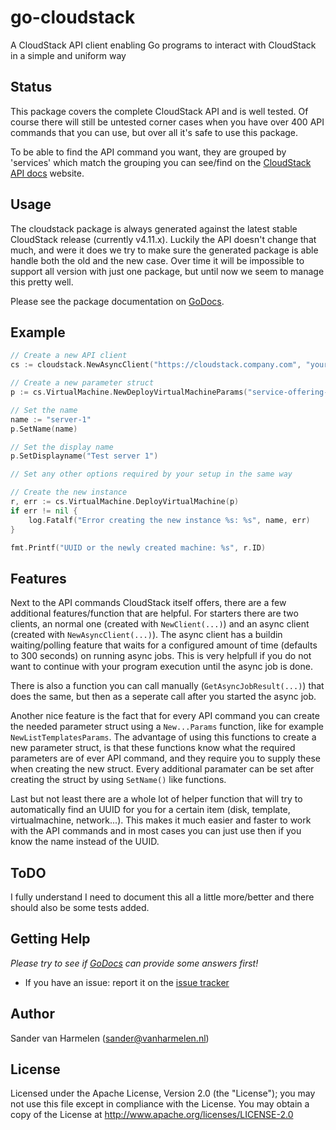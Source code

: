 go-cloudstack
=============
A CloudStack API client enabling Go programs to interact with CloudStack in a simple and uniform way

## Status

This package covers the complete CloudStack API and is well tested. Of course there will still be untested corner cases when you have over 400 API commands that you can use, but over all it's safe to use this package.

To be able to find the API command you want, they are grouped by 'services' which match the grouping you can see/find on the [CloudStack API docs](http://cloudstack.apache.org/docs/api/apidocs-4.11/TOC_Root_Admin.html) website.

## Usage

The cloudstack package is always generated against the latest stable CloudStack release (currently v4.11.x). Luckily the API doesn't change that much, and were it does we try to make sure the generated package is able handle both the old and the new case. Over time it will be impossible to support all version with just one package, but until now we seem to manage this pretty well.

Please see the package documentation on [GoDocs](http://godoc.org/github.com/xanzy/go-cloudstack/cloudstack).

## Example

```go
// Create a new API client
cs := cloudstack.NewAsyncClient("https://cloudstack.company.com", "your-api-key", "your-api-secret", false)

// Create a new parameter struct
p := cs.VirtualMachine.NewDeployVirtualMachineParams("service-offering-id", "template-id", "zone-id")

// Set the name
name := "server-1"
p.SetName(name)

// Set the display name
p.SetDisplayname("Test server 1")

// Set any other options required by your setup in the same way

// Create the new instance
r, err := cs.VirtualMachine.DeployVirtualMachine(p)
if err != nil {
	log.Fatalf("Error creating the new instance %s: %s", name, err)
}

fmt.Printf("UUID or the newly created machine: %s", r.ID)
```

## Features

Next to the API commands CloudStack itself offers, there are a few additional features/function that are helpful. For starters there are two clients, an normal one (created with `NewClient(...)`) and an async client (created with `NewAsyncClient(...)`). The async client has a buildin waiting/polling feature that waits for a configured amount of time (defaults to 300 seconds) on running async jobs. This is very helpfull if you do not want to continue with your program execution until the async job is done.

There is also a function you can call manually (`GetAsyncJobResult(...)`) that does the same, but then as a seperate call after you started the async job.

Another nice feature is the fact that for every API command you can create the needed parameter struct using a `New...Params` function, like for example `NewListTemplatesParams`. The advantage of using this functions to create a new parameter struct, is that these functions know what the required parameters are of ever API command, and they require you to supply these when creating the new struct. Every additional paramater can be set after creating the struct by using `SetName()` like functions.

Last but not least there are a whole lot of helper function that will try to automatically find an UUID for you for a certain item (disk, template, virtualmachine, network...). This makes it much easier and faster to work with the API commands and in most cases you can just use then if you know the name instead of the UUID.

## ToDO

I fully understand I need to document this all a little more/better and there should also be some tests added.

## Getting Help

_Please try to see if [GoDocs](http://godoc.org/github.com/xanzy/go-cloudstack) can provide some answers first!_

* If you have an issue: report it on the [issue tracker](https://github.com/xanzy/go-cloudstack/issues)

## Author

Sander van Harmelen (<sander@vanharmelen.nl>)

## License

Licensed under the Apache License, Version 2.0 (the "License"); you may not use this file except in compliance with the License. You may obtain a copy of the License at <http://www.apache.org/licenses/LICENSE-2.0>
